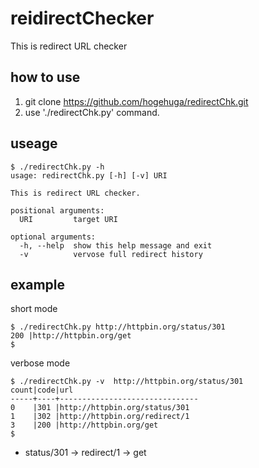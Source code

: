 # reidirectChecker

This is redirect URL checker

## how to use

1. git clone https://github.com/hogehuga/redirectChk.git
2. use './redirectChk.py' command.

## useage

```
$ ./redirectChk.py -h
usage: redirectChk.py [-h] [-v] URI

This is redirect URL checker.

positional arguments:
  URI         target URI

optional arguments:
  -h, --help  show this help message and exit
  -v          vervose full redirect history
```

## example

short mode

```
$ ./redirectChk.py http://httpbin.org/status/301
200 |http://httpbin.org/get
$
```

verbose mode

```
$ ./redirectChk.py -v  http://httpbin.org/status/301
count|code|url
-----+----+-------------------------------
0    |301 |http://httpbin.org/status/301
1    |302 |http://httpbin.org/redirect/1
3    |200 |http://httpbin.org/get
$
```

- status/301 -> redirect/1 -> get
